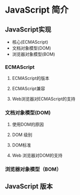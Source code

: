 # JavaScript 简介

## JavaScript实现

* 核心(ECMAScript)
* 文档对象模型(DOM)
* 浏览器对象模型(BOM)

### ECMAScript

1. ECMAScript的版本

2. ECMAScript兼容

3. Web浏览器对ECMAScript的支持

### 文档对象模型(DOM)

1. 使用DOM的原因

2. DOM 级别

3. DOM标准

4. Web 浏览器对DOM的支持

### 浏览器对象模型（BOM）


## JavaScript 版本